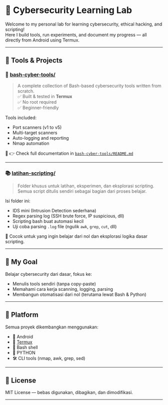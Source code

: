 # 🧪 Cybersecurity Learning Lab

Welcome to my personal lab for learning cybersecurity, ethical hacking, and scripting!  
Here I build tools, run experiments, and document my progress — all directly from Android using Termux.

---

## 🧰 Tools & Projects

### 🔐 [bash-cyber-tools/](./bash-cyber-tools)
> A complete collection of Bash-based cybersecurity tools written from scratch.  
> ✅ Built & tested in **Termux**  
> ✅ No root required  
> ✅ Beginner-friendly

Tools included:
- Port scanners (v1 to v5)
- Multi-target scanners
- Auto-logging and reporting
- Nmap automation

📄 👉 Check full documentation in [`bash-cyber-tools/README.md`](./bash-cyber-tools/README.md)

---

### 📚 [latihan-scripting/](./latihan-scripting)
> Folder khusus untuk latihan, eksperimen, dan eksplorasi scripting.  
> Semua script ditulis sendiri sebagai bagian dari proses belajar.

Isi folder ini:
- IDS mini (Intrusion Detection sederhana)
- Regex parsing log (SSH brute force, IP suspicious, dll)
- Scripting bash buat automasi kecil
- Uji coba parsing `.log` file (ngulik `awk`, `grep`, `cut`, dll)

🎯 Cocok untuk yang ingin belajar dari nol dan eksplorasi logika dasar scripting.

---

## 🧠 My Goal

Belajar cybersecurity dari dasar, fokus ke:
- Menulis tools sendiri (tanpa copy-paste)
- Memahami cara kerja scanning, logging, parsing
- Membangun otomatisasi dari nol (terutama lewat Bash & Python)

---

## 📱 Platform

Semua proyek dikembangkan menggunakan:
- 📲 Android
- 🧪 [Termux](https://termux.dev)
- 🐚 Bash shell
- 🐍 PYTHON
- 🛠️ CLI tools (nmap, awk, grep, sed)

---

## 🔖 License

MIT License — bebas digunakan, dibagikan, dan dimodifikasi.

---
